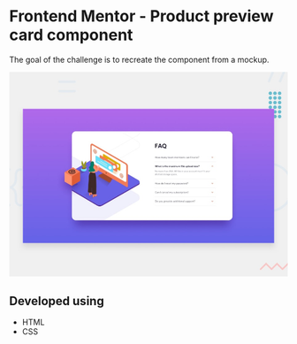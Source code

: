 # Frontend Mentor - Product preview card component
The goal of the challenge is to recreate the component from a mockup.

![Design preview for the FAQ accordion card coding challenge](./design/desktop-preview.jpg)

## Developed using
- HTML
- CSS